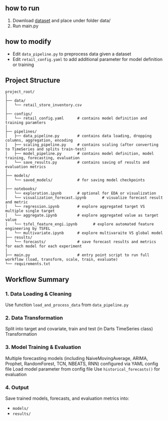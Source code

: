 ## how to run 
1. Download [dataset](https://www.kaggle.com/datasets/anirudhchauhan/retail-store-inventory-forecasting-dataset/data) and place under folder data/
2. Run main.py

## how to modify
- Edit `data_pipeline.py` to preprocess data given a dataset 
- Edit `retail_config.yaml` to add additional parameter for model definition or training

## Project Structure

```
project_root/
│
├── data/
│   └── retail_store_inventory.csv
│
├── configs/
│   └── retail_config.yaml      # contains model definition and training paramters 
│
├── pipelines/
│   ├── data_pipeline.py        # contains data loading, dropping columns, aggregation, encoding
│   ├── scaling_pipeline.py     # contains scaling (after converting to TimeSeries and splits train-test)
│   ├── model_pipeline.py       # contains model definition, model training, forecasting, evaluation
│   └── save_results.py         # contains saving of results and evaluation metrics
│
├── models/
│   └── saved_models/           # for saving model checkpoints
│
├── notebooks/
│   └── exploration.ipynb       # optional for EDA or visualization
│   └── visualization_forecast.ipynb       # visualize forecast result and metric 
│   └── regression.ipynb        # explore aggregated target VS multiple single target 
│   └── aggregate.ipynb         # explore aggregated value as target value
│   └── tsfel_feature_engi.ipynb       # explore automated feature engineering by TSFEL
│   └── multivariate.ipynb      # explore multivaraite VS global model
├── results/
│   └── forecasts/              # save forecast results and metrics for each model for each experiment
│
├── main.py                     # entry point script to run full workflow (load, transform, scale, train, evaluate)
└── requirements.txt
```


## Workflow Summary

### 1. Data Loading & Cleaning
Use function `load_and_process_data` from `data_pipeline.py`

### 2. Data Transformation
Split into target and covariate, train and test (in Darts TimeSeries class)
Transformation

### 3. Model Training & Evaluation
Multiple forecasting models (including NaiveMovingAverage, ARIMA, Prophet, RandomForest, TCN, NBEATS, RNN) configured via YAML config file
Load model parameter from config file
Use `historical_forecasts()` for evaluation 

### 4. Output
Save trained models, forecasts, and evaluation metrics into:
- `models/`  
- `results/`  




